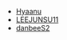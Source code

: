 - [Hyaanu](https://gibhub.com/Hyaanu)
- [LEEJUNSU11](https://gibhub.com/LEEJUNSU11)
- [danbeeS2](https://github.com/danbeeS2)
